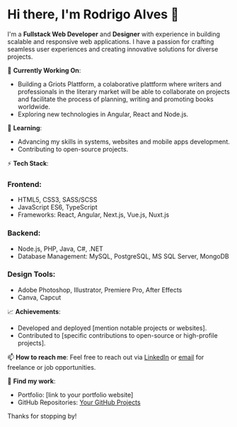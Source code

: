 # Hi there, I'm Rodrigo Alves 👋

I'm a **Fullstack Web Developer** and **Designer** with experience in building scalable and responsive web applications. I have a passion for crafting seamless user experiences and creating innovative solutions for diverse projects.

🔭 **Currently Working On**:
- Building a Griots Plattform, a colaborative plattform where writers and professionals in the literary market will be able to collaborate on projects and facilitate the process of planning, writing and promoting books worldwide.
- Exploring new technologies in Angular, React and Node.js.

🌱 **Learning**:
- Advancing my skills in systems, websites and mobile apps development.
- Contributing to open-source projects.

⚡ **Tech Stack**:

### Frontend:
- HTML5, CSS3, SASS/SCSS
- JavaScript ES6, TypeScript
- Frameworks: React, Angular, Next.js, Vue.js, Nuxt.js

### Backend:
- Node.js, PHP, Java, C#, .NET
- Database Management: MySQL, PostgreSQL, MS SQL Server, MongoDB

### Design Tools:
- Adobe Photoshop, Illustrator, Premiere Pro, After Effects
- Canva, Capcut

📈 **Achievements**:
- Developed and deployed [mention notable projects or websites].
- Contributed to [specific contributions to open-source or high-profile projects].

📫 **How to reach me**:
Feel free to reach out via [LinkedIn](https://www.linkedin.com/in/rodrigo-alves-webdev/) or [email](mailto:rodrigozanldev.com) for freelance or job opportunities.

🔗 **Find my work**:
- Portfolio: [link to your portfolio website]
- GitHub Repositories: [Your GitHub Projects](https://github.com/rodrigozandev)

Thanks for stopping by!
